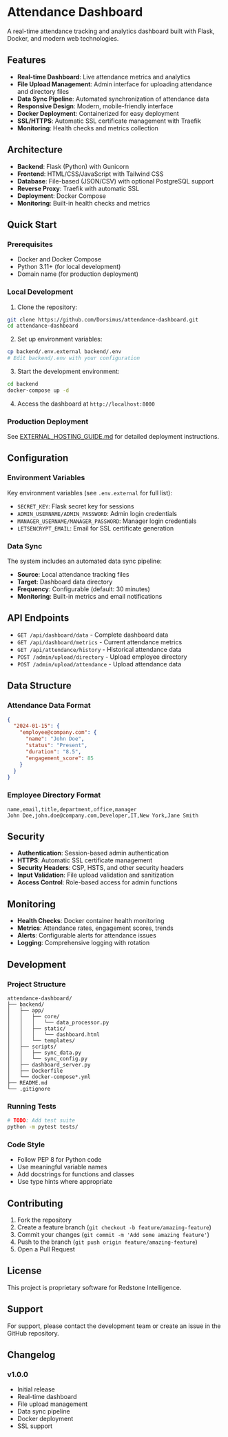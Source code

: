 # Attendance Dashboard

A real-time attendance tracking and analytics dashboard built with Flask, Docker, and modern web technologies.

## Features

- **Real-time Dashboard**: Live attendance metrics and analytics
- **File Upload Management**: Admin interface for uploading attendance and directory files
- **Data Sync Pipeline**: Automated synchronization of attendance data
- **Responsive Design**: Modern, mobile-friendly interface
- **Docker Deployment**: Containerized for easy deployment
- **SSL/HTTPS**: Automatic SSL certificate management with Traefik
- **Monitoring**: Health checks and metrics collection

## Architecture

- **Backend**: Flask (Python) with Gunicorn
- **Frontend**: HTML/CSS/JavaScript with Tailwind CSS
- **Database**: File-based (JSON/CSV) with optional PostgreSQL support
- **Reverse Proxy**: Traefik with automatic SSL
- **Deployment**: Docker Compose
- **Monitoring**: Built-in health checks and metrics

## Quick Start

### Prerequisites

- Docker and Docker Compose
- Python 3.11+ (for local development)
- Domain name (for production deployment)

### Local Development

1. Clone the repository:
```bash
git clone https://github.com/Dorsimus/attendance-dashboard.git
cd attendance-dashboard
```

2. Set up environment variables:
```bash
cp backend/.env.external backend/.env
# Edit backend/.env with your configuration
```

3. Start the development environment:
```bash
cd backend
docker-compose up -d
```

4. Access the dashboard at `http://localhost:8000`

### Production Deployment

See [EXTERNAL_HOSTING_GUIDE.md](backend/EXTERNAL_HOSTING_GUIDE.md) for detailed deployment instructions.

## Configuration

### Environment Variables

Key environment variables (see `.env.external` for full list):

- `SECRET_KEY`: Flask secret key for sessions
- `ADMIN_USERNAME/ADMIN_PASSWORD`: Admin login credentials
- `MANAGER_USERNAME/MANAGER_PASSWORD`: Manager login credentials
- `LETSENCRYPT_EMAIL`: Email for SSL certificate generation

### Data Sync

The system includes an automated data sync pipeline:

- **Source**: Local attendance tracking files
- **Target**: Dashboard data directory
- **Frequency**: Configurable (default: 30 minutes)
- **Monitoring**: Built-in metrics and email notifications

## API Endpoints

- `GET /api/dashboard/data` - Complete dashboard data
- `GET /api/dashboard/metrics` - Current attendance metrics
- `GET /api/attendance/history` - Historical attendance data
- `POST /admin/upload/directory` - Upload employee directory
- `POST /admin/upload/attendance` - Upload attendance data

## Data Structure

### Attendance Data Format
```json
{
  "2024-01-15": {
    "employee@company.com": {
      "name": "John Doe",
      "status": "Present",
      "duration": "8.5",
      "engagement_score": 85
    }
  }
}
```

### Employee Directory Format
```csv
name,email,title,department,office,manager
John Doe,john.doe@company.com,Developer,IT,New York,Jane Smith
```

## Security

- **Authentication**: Session-based admin authentication
- **HTTPS**: Automatic SSL certificate management
- **Security Headers**: CSP, HSTS, and other security headers
- **Input Validation**: File upload validation and sanitization
- **Access Control**: Role-based access for admin functions

## Monitoring

- **Health Checks**: Docker container health monitoring
- **Metrics**: Attendance rates, engagement scores, trends
- **Alerts**: Configurable alerts for attendance issues
- **Logging**: Comprehensive logging with rotation

## Development

### Project Structure
```
attendance-dashboard/
├── backend/
│   ├── app/
│   │   ├── core/
│   │   │   └── data_processor.py
│   │   ├── static/
│   │   │   └── dashboard.html
│   │   └── templates/
│   ├── scripts/
│   │   ├── sync_data.py
│   │   └── sync_config.py
│   ├── dashboard_server.py
│   ├── Dockerfile
│   └── docker-compose*.yml
├── README.md
└── .gitignore
```

### Running Tests
```bash
# TODO: Add test suite
python -m pytest tests/
```

### Code Style
- Follow PEP 8 for Python code
- Use meaningful variable names
- Add docstrings for functions and classes
- Use type hints where appropriate

## Contributing

1. Fork the repository
2. Create a feature branch (`git checkout -b feature/amazing-feature`)
3. Commit your changes (`git commit -m 'Add some amazing feature'`)
4. Push to the branch (`git push origin feature/amazing-feature`)
5. Open a Pull Request

## License

This project is proprietary software for Redstone Intelligence.

## Support

For support, please contact the development team or create an issue in the GitHub repository.

## Changelog

### v1.0.0
- Initial release
- Real-time dashboard
- File upload management
- Data sync pipeline
- Docker deployment
- SSL support
